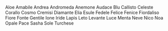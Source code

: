 Aloe
Amabile
Andrea
Andromeda
Anemone
Audace
Blu
Callisto
Celeste
Corallo
Cosmo
Cremisi
Diamante
Elia
Esule
Fedele
Felice
Fenice
Fiordaliso
Fiore
Fonte
Gentile
Ione
Iride
Lapis
Leto
Levante
Luce
Menta
Neve
Nico
Noa
Opale
Pace
Sasha
Sole
Turchese
